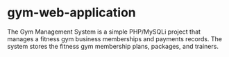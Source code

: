 # gym-web-application
The Gym Management System is a simple PHP/MySQLi project that manages a fitness gym business memberships and payments records. The system stores the fitness gym membership plans, packages, and trainers.
